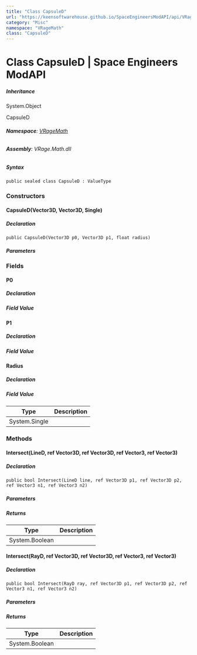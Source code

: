 ```yaml
---
title: "Class CapsuleD"
url: "https://keensoftwarehouse.github.io/SpaceEngineersModAPI/api/VRageMath.CapsuleD.html"
category: "Misc"
namespace: "VRageMath"
class: "CapsuleD"
---
```


# Class CapsuleD | Space Engineers ModAPI

##### Inheritance

System.Object

CapsuleD

###### **Namespace**: [VRageMath](https://keensoftwarehouse.github.io/SpaceEngineersModAPI/api/VRageMath.html)

###### **Assembly**: VRage.Math.dll

##### Syntax

```
public sealed class CapsuleD : ValueType
```

### [](#constructors)Constructors

#### [](#VRageMath_CapsuleD__ctor_VRageMath_Vector3D_VRageMath_Vector3D_System_Single_)CapsuleD(Vector3D, Vector3D, Single)

##### Declaration

```
public CapsuleD(Vector3D p0, Vector3D p1, float radius)
```

##### Parameters

### [](#fields)Fields

#### [](#VRageMath_CapsuleD_P0)P0

##### Declaration

##### Field Value

#### [](#VRageMath_CapsuleD_P1)P1

##### Declaration

##### Field Value

#### [](#VRageMath_CapsuleD_Radius)Radius

##### Declaration

##### Field Value

| Type | Description |
| --- | --- |
| System.Single |     |

### [](#methods)Methods

#### [](#VRageMath_CapsuleD_Intersect_VRageMath_LineD_VRageMath_Vector3D__VRageMath_Vector3D__VRageMath_Vector3__VRageMath_Vector3__)Intersect(LineD, ref Vector3D, ref Vector3D, ref Vector3, ref Vector3)

##### Declaration

```
public bool Intersect(LineD line, ref Vector3D p1, ref Vector3D p2, ref Vector3 n1, ref Vector3 n2)
```

##### Parameters

##### Returns

| Type | Description |
| --- | --- |
| System.Boolean |     |

#### [](#VRageMath_CapsuleD_Intersect_VRageMath_RayD_VRageMath_Vector3D__VRageMath_Vector3D__VRageMath_Vector3__VRageMath_Vector3__)Intersect(RayD, ref Vector3D, ref Vector3D, ref Vector3, ref Vector3)

##### Declaration

```
public bool Intersect(RayD ray, ref Vector3D p1, ref Vector3D p2, ref Vector3 n1, ref Vector3 n2)
```

##### Parameters

##### Returns

| Type | Description |
| --- | --- |
| System.Boolean |     |